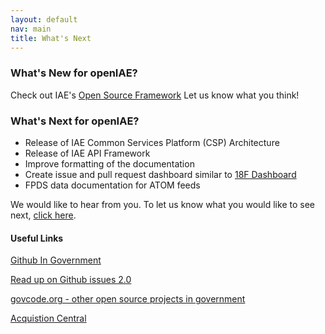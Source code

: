 ```yaml
---
layout: default
nav: main
title: What's Next
---
```

### What's New for openIAE?
Check out IAE's [Open Source Framework](https://github.com/GSA/openIAE/blob/gh-pages/OpenSourceFramework.md) Let us know what you think!

### What's Next for openIAE?

- Release of IAE Common Services Platform (CSP) Architecture
- Release of IAE API Framework
- Improve formatting of the documentation
- Create issue and pull request dashboard similar to [18F Dashboard](https://18f.gsa.gov/dashboard/)
- FPDS data documentation for ATOM feeds

We would like to hear from you. To let us know what you would like to see next, [click here](https://github.com/GSA/openIAE/issues).

#### Useful Links
[Github In Government](https://github.com/18F/github-in-government)  

[Read up on Github issues 2.0](https://github.com/blog/831-issues-2-0-the-next-generation)  

[govcode.org - other open source projects in government](http://www.govcode.org/)  

[Acquistion Central](http://www.acquisition.gov/)  



